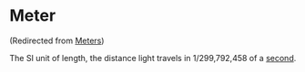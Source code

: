 
# Meter

(Redirected from [Meters](/meters))

The SI unit of length, the distance light travels in 1/299,792,458 of a [second](/second).
